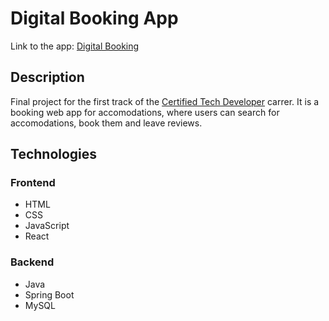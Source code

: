 # Digital Booking App

Link to the app: [Digital Booking](http://digitalbooking-api-env.eba-v2srmm4z.us-east-1.elasticbeanstalk.com/)

## Description
Final project for the first track of the [Certified Tech Developer](https://www.digitalhouse.com/ar/productos/programacion/certified-tech-developer) carrer.
It is a booking web app for accomodations, where users can search for accomodations, book them and leave reviews.

## Technologies

### Frontend
- HTML
- CSS
- JavaScript
- React

### Backend
- Java
- Spring Boot
- MySQL
